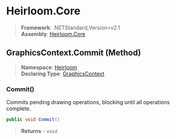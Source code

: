 # Heirloom.Core

> **Framework**: .NETStandard,Version=v2.1  
> **Assembly**: [Heirloom.Core][0]

## GraphicsContext.Commit (Method)

> **Namespace**: [Heirloom][0]  
> **Declaring Type**: [GraphicsContext][1]

### Commit()

Commits pending drawing operations, blocking until all operations complete.

```cs
public void Commit()
```

> **Returns** - `void`

[0]: ../../../Heirloom.Core.md
[1]: ../GraphicsContext.md
